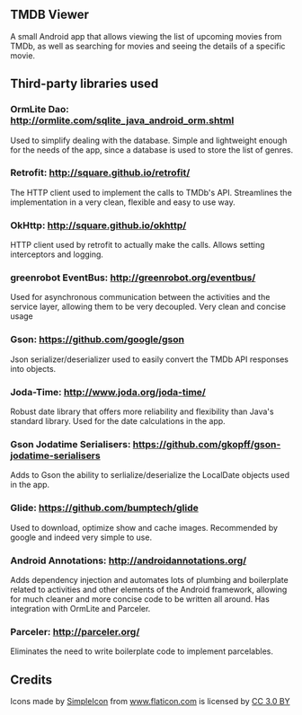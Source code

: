 ## TMDB Viewer

A small Android app that allows viewing the list of upcoming movies from TMDb, as well as searching for movies and seeing the details of a specific movie.

## Third-party libraries used

### OrmLite Dao: http://ormlite.com/sqlite_java_android_orm.shtml
Used to simplify dealing with the database. Simple and lightweight enough for the needs of the app, since a database is used to store the list of genres.

### Retrofit: http://square.github.io/retrofit/
The HTTP client used to implement the calls to TMDb's API. Streamlines the implementation in a very clean, flexible and easy to use way.

### OkHttp: http://square.github.io/okhttp/
HTTP client used by retrofit to actually make the calls. Allows setting interceptors and logging.

### greenrobot EventBus: http://greenrobot.org/eventbus/
Used for asynchronous communication between the activities and the service layer, allowing them to be very decoupled. Very clean and concise usage

### Gson: https://github.com/google/gson
Json serializer/deserializer used to easily convert the TMDb API responses into objects.

### Joda-Time: http://www.joda.org/joda-time/
Robust date library that offers more reliability and flexibility than Java's standard library. Used for the date calculations in the app.

### Gson Jodatime Serialisers: https://github.com/gkopff/gson-jodatime-serialisers
Adds to Gson the ability to serlialize/deserialize the LocalDate objects used in the app.

### Glide: https://github.com/bumptech/glide
Used to download, optimize show and cache images. Recommended by google and indeed very simple to use.

### Android Annotations: http://androidannotations.org/
Adds dependency injection and automates lots of plumbing and boilerplate related to activities and other elements of the Android framework, allowing for much cleaner and more concise code to be written all around. Has integration with OrmLite and Parceler.

### Parceler: http://parceler.org/
Eliminates the need to write boilerplate code to implement parcelables.

## Credits

<div>Icons made by <a href="http://www.flaticon.com/authors/simpleicon" title="SimpleIcon">SimpleIcon</a> from <a href="http://www.flaticon.com" title="Flaticon">www.flaticon.com</a> is licensed by <a href="http://creativecommons.org/licenses/by/3.0/" title="Creative Commons BY 3.0" target="_blank">CC 3.0 BY</a></div>